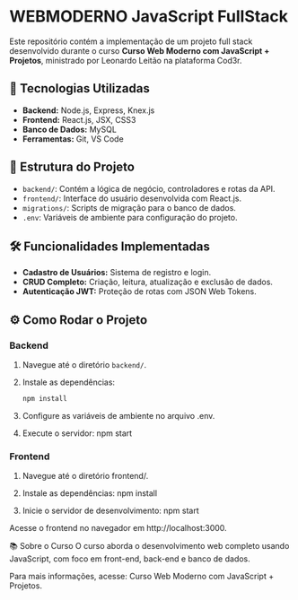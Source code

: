 # WEBMODERNO JavaScript FullStack

Este repositório contém a implementação de um projeto full stack desenvolvido durante o curso **Curso Web Moderno com JavaScript + Projetos**, ministrado por Leonardo Leitão na plataforma Cod3r.

## 🚀 Tecnologias Utilizadas

- **Backend:** Node.js, Express, Knex.js
- **Frontend:** React.js, JSX, CSS3
- **Banco de Dados:** MySQL
- **Ferramentas:** Git, VS Code

## 📁 Estrutura do Projeto

- `backend/`: Contém a lógica de negócio, controladores e rotas da API.
- `frontend/`: Interface do usuário desenvolvida com React.js.
- `migrations/`: Scripts de migração para o banco de dados.
- `.env`: Variáveis de ambiente para configuração do projeto.

## 🛠️ Funcionalidades Implementadas

- **Cadastro de Usuários:** Sistema de registro e login.
- **CRUD Completo:** Criação, leitura, atualização e exclusão de dados.
- **Autenticação JWT:** Proteção de rotas com JSON Web Tokens.

## ⚙️ Como Rodar o Projeto

### Backend

1. Navegue até o diretório `backend/`.
2. Instale as dependências:

   ```bash
   npm install

3. Configure as variáveis de ambiente no arquivo .env.
4. Execute o servidor:
npm start

### Frontend
1. Navegue até o diretório frontend/.
2. Instale as dependências:
npm install

3. Inicie o servidor de desenvolvimento:
npm start

Acesse o frontend no navegador em http://localhost:3000.

📚 Sobre o Curso
O curso aborda o desenvolvimento web completo usando JavaScript, com foco em front-end, back-end e banco de dados.

Para mais informações, acesse: Curso Web Moderno com JavaScript + Projetos.
